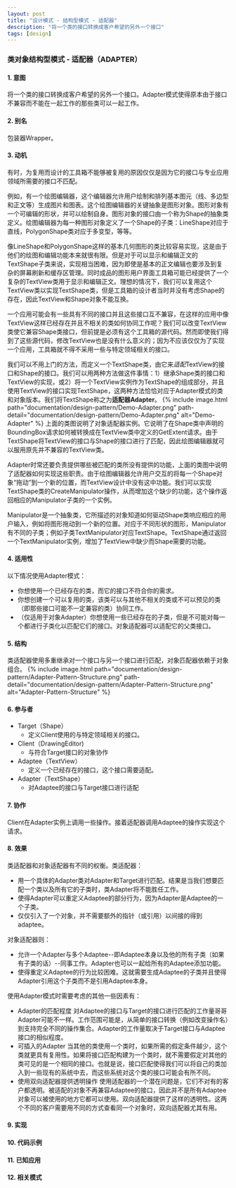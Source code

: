 ```yaml
---
layout: post
title: "设计模式 - 结构型模式 - 适配器"
description: "将一个类的接口转换成客户希望的另外一个接口"
tags: [design]
---
```


### 类对象结构型模式 - 适配器（ADAPTER）


#### 1. 意图
将一个类的接口转换成客户希望的另外一个接口。Adapter模式使得原本由于接口不兼容而不能在一起工作的那些类可以一起工作。

#### 2. 别名
包装器Wrapper。

#### 3. 动机
有时，为复用而设计的工具箱不能够被复用的原因仅仅是因为它的接口与专业应用领域所需要的接口不匹配。

例如，有一个绘图编辑器，这个编辑器允许用户绘制和排列基本图元（线、多边型和正文等）生成图片和图表。这个绘图编辑器的关键抽象是图形对象。图形对象有一个可编辑的形状，并可以绘制自身。图形对象的接口由一个称为Shape的抽象类定义。绘图编辑器为每一种图形对象定义了一个Shape的子类：LineShape对应于直线，PolygonShape类对应于多变型，等等。

像LineShape和PolygonShape这样的基本几何图形的类比较容易实现，这是由于他们的绘图和编辑功能本来就很有限。但是对于可以显示和编辑正文的TextShape子类来说，实现相当困难，因为即使是基本的正文编辑也要涉及到复杂的屏幕刷新和缓存区管理。同时成品的图形用户界面工具箱可能已经提供了一个复杂的TextView类用于显示和编辑正文。理想的情况下，我们可以复用这个TextView类以实现TextShape类，但是工具箱的设计者当时并没有考虑Shape的存在，因此TextView和Shape对象不能互换。

一个应用可能会有一些具有不同的接口并且这些接口互不兼容，在这样的应用中像TextView这样已经存在并且不相关的类如何协同工作呢？我们可以改变TextView类使它兼容Shape类接口，但前提是必须有这个工具箱的源代码。然而即使我们得到了这些源代码，修改TextView也是没有什么意义的；因为不应该仅仅为了实现一个应用，工具箱就不得不采用一些与特定领域相关的接口。

我们可以不用上门的方法，而定义一个TextShape类，由它来*适配*TextView的接口和Shape的接口。我们可以用两种方法做这件事情：1）继承Shape类的接口和TextView的实现，或2）将一个TextView实例作为TextShape的组成部分，并且使用TextView的接口实现TextShape，这两种方法恰恰对应于Adapter模式的类和对象版本。我们将TextShape称之为**适配器Adapter**。
{% include image.html path="documentation/design-pattern/Demo-Adapter.png" path-detail="documentation/design-pattern/Demo-Adapter.png" alt="Demo-Adapter" %}
上面的类图说明了对象适配器实例。它说明了在Shape类中声明的BoundingBox请求如何被转换成在TextView类中定义的GetExtent请求。由于TextShape将TextView的接口与Shape的接口进行了匹配，因此绘图编辑器就可以服用原先并不兼容的TextView类。

Adapter时常还要负责提供哪些被匹配的类所没有提供的功能，上面的类图中说明了适配器如何实现这些职责。由于绘图编辑器允许用户交互的将每一个Shape对象“拖动”到一个新的位置，而TextView设计中没有这中功能。我们可以实现TextShape类的CreateManipulator操作，从而增加这个缺少的功能，这个操作返回相应的Manipulator子类的一个实例。

Manipulator是一个抽象类，它所描述的对象知道如何驱动Shape类响应相应的用户输入，例如将图形拖动到一个新的位置。对应于不同形状的图形，Manipulator有不同的子类；例如子类TextManipulator对应TextShape。TextShape通过返回一个TextManipulator实例，增加了TextView中缺少而Shape需要的功能。

#### 4. 适用性
以下情况使用Adapter模式：
* 你想使用一个已经存在的类，而它的接口不符合你的需求。
* 你想创建一个可以复用的类，该类可以与其他不相关的类或不可以预见的类（即那些接口可能不一定兼容的类）协同工作。
* （仅适用于对象Adapter）你想使用一些已经存在的子类，但是不可能对每一个都进行子类化以匹配它们的接口。对象适配器可以适配它的父类接口。

#### 5. 结构
类适配器使用多重继承对一个接口与另一个接口进行匹配，对象匹配器依赖于对象组合。
{% include image.html path="documentation/design-pattern/Adapter-Pattern-Structure.png" path-detail="documentation/design-pattern/Adapter-Pattern-Structure.png" alt="Adapter-Pattern-Structure" %}

#### 6. 参与者
* Target（Shape）
    - 定义Client使用的与特定领域相关的接口。
* Client（DrawingEditor)
    - 与符合Target接口的对象协作
* Adaptee（TextView）
    - 定义一个已经存在的接口，这个接口需要适配。
* Adapter（TextShape）
    - 对Adaptee的接口与Target接口进行适配

#### 7. 协作
Client在Adapter实例上调用一些操作。接着适配器调用Adaptee的操作实现这个请求。

#### 8. 效果
类适配器和对象适配器有不同的权衡。类适配器：
* 用一个具体的Adapter类对Adapter和Target进行匹配。结果是当我们想要匹配一个类以及所有它的子类时，类Adapter将不能胜任工作。
* 使得Adapter可以重定义Adaptee的部分行为，因为Adapter是Adaptee的一个子类。
* 仅仅引入了一个对象，并不需要额外的指针（或引用）以间接的得到adaptee。

对象适配器则：
* 允许一个Adapter与多个Adaptee--即Adaptee本身以及他的所有子类（如果有子类的话）--同事工作。Adapter也可以一起给所有的Adaptee添加功能。
* 使得重定义Adaptee的行为比较困难。这就需要生成Adaptee的子类并且使得Adapter引用这个子类而不是引用Adaptee本身。

使用Adapter模式时需要考虑的其他一些因素有：
* Adapter的匹配程度
  对Adaptee的接口与Target的接口进行匹配的工作量哥哥Adapter可能不一样。工作范围可能是，从简单的接口转换（例如改变操作名）到支持完全不同的操作集合。Adapter的工作量取决于Target接口与Adaptee接口的相似程度。
* 可插入的Adapter
  当其他的类使用一个类时，如果所需的假定条件越少，这个类就更具有复用性。如果将接口匹配构建为一个类时，就不需要假定对其他的类可见的是一个相同的接口。也就是说，接口匹配使得我们可以将自己的类加入到一些现有的系统中去，而这些系统对这个类的接口可能会有所不同。
* 使用双向适配器提供透明操作
  使用适配器的一个潜在问题是，它们不对有的客户都透明。被适配的对象不再兼容Adaptee的接口，因此并不是所有Adaptee对象可以被使用的地方它都可以使用。双向适配器提供了这样的透明性。这两个不同的客户需要用不同的方式查看同一个对象时，双向适配器尤其有用。
  
#### 9. 实现

#### 10. 代码示例

#### 11. 已知应用

#### 12. 相关模式






























